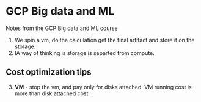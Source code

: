 # GCP Big data and ML 
Notes from the GCP Big data and ML course

1. We spin a vm, do the calculation get the final artifact and store it on the storage.
2. IA way of thinking is storage is separted from compute. 

## Cost optimization tips
3.  **VM** - stop the vm, and pay only for disks attached. VM running cost is more than disk attached cost.
<!--stackedit_data:
eyJoaXN0b3J5IjpbLTExNDIxODM0NSw4NTkzNzA3MSwtNTM1MT
Q1ODU3XX0=
-->